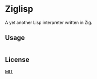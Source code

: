 # Ziglisp

A yet another Lisp interpreter written in Zig.

## Usage

```console
```

## License

[MIT](https://choosealicense.com/licenses/mit/)